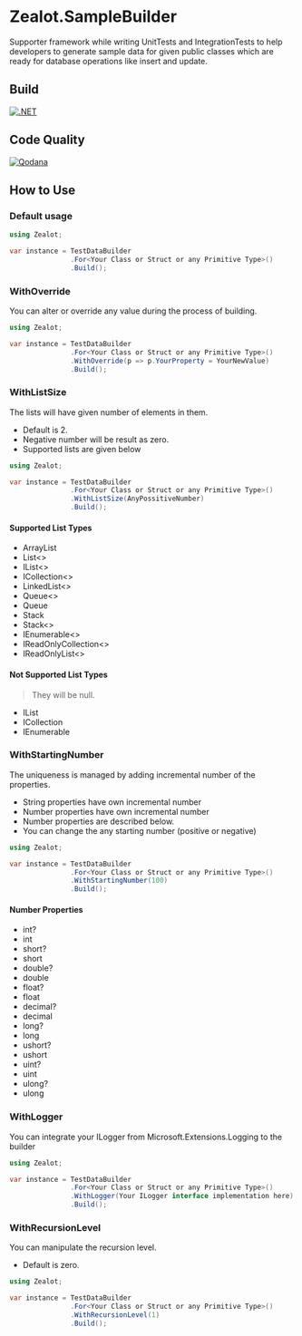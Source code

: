 # Zealot.SampleBuilder
Supporter framework while writing UnitTests and IntegrationTests to help developers to generate sample data for given public classes which are ready for database operations like insert and update.

## Build

[![.NET](https://github.com/tugbayatilla/Zealot.TestDataBuilder/actions/workflows/dotnet.yml/badge.svg)](https://github.com/tugbayatilla/Zealot.TestDataBuilder/actions/workflows/dotnet.yml)

## Code Quality

[![Qodana](https://github.com/tugbayatilla/Zealot.TestDataBuilder/actions/workflows/code_quality.yml/badge.svg)](https://github.com/tugbayatilla/Zealot.TestDataBuilder/actions/workflows/code_quality.yml)

## How to Use

### Default usage

```csharp
using Zealot;

var instance = TestDataBuilder
               .For<Your Class or Struct or any Primitive Type>()
               .Build();
```

### WithOverride

You can alter or override any value during the process of building.

```csharp
using Zealot;

var instance = TestDataBuilder
               .For<Your Class or Struct or any Primitive Type>()
               .WithOverride(p => p.YourProperty = YourNewValue)
               .Build();
```

### WithListSize

The lists will have given number of elements in them.

- Default is 2.
- Negative number will be result as zero.
- Supported lists are given below

```csharp
using Zealot;

var instance = TestDataBuilder
               .For<Your Class or Struct or any Primitive Type>()
               .WithListSize(AnyPossitiveNumber)
               .Build();
```

#### Supported List Types

- ArrayList
- List<>
- IList<>
- ICollection<>
- LinkedList<>
- Queue<>
- Queue
- Stack
- Stack<>
- IEnumerable<>
- IReadOnlyCollection<>
- IReadOnlyList<>

#### Not Supported List Types
              
> They will be null.

- IList
- ICollection
- IEnumerable

### WithStartingNumber

The uniqueness is managed by adding incremental number of the properties.

- String properties have own incremental number
- Number properties have own incremental number
- Number properties are described below.
- You can change the any starting number (positive or negative) 

```csharp
using Zealot;

var instance = TestDataBuilder
               .For<Your Class or Struct or any Primitive Type>()
               .WithStartingNumber(100)
               .Build();
```

#### Number Properties

- int? 
- int
- short? 
- short
- double? 
- double
- float? 
- float
- decimal? 
- decimal
- long? 
- long
- ushort? 
- ushort
- uint? 
- uint
- ulong? 
- ulong

### WithLogger

You can integrate your ILogger from Microsoft.Extensions.Logging to the builder

```csharp
using Zealot;

var instance = TestDataBuilder
               .For<Your Class or Struct or any Primitive Type>()
               .WithLogger(Your ILogger interface implementation here)
               .Build();
```


### WithRecursionLevel

You can manipulate the recursion level.

- Default is zero.

```csharp
using Zealot;

var instance = TestDataBuilder
               .For<Your Class or Struct or any Primitive Type>()
               .WithRecursionLevel(1)
               .Build();
```
